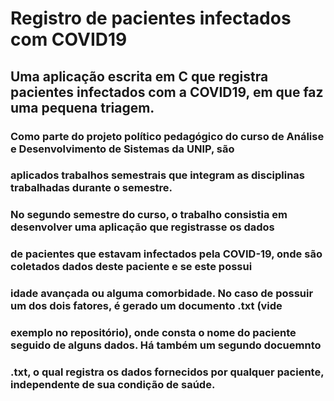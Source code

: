 # Registro de pacientes infectados com COVID19
## Uma aplicação escrita em C que registra pacientes infectados com a COVID19, em que faz uma pequena triagem.
### Como parte do projeto político pedagógico do curso de Análise e Desenvolvimento de Sistemas da UNIP, são 
### aplicados trabalhos semestrais que integram as disciplinas trabalhadas durante o semestre.
### No segundo semestre do curso, o trabalho consistia em desenvolver uma aplicação que registrasse os dados
### de pacientes que estavam infectados pela COVID-19, onde são coletados dados deste paciente e se este possui
### idade avançada ou alguma comorbidade. No caso de possuir um dos dois fatores, é gerado um documento .txt (vide
### exemplo no repositório), onde consta o nome do paciente seguido de alguns dados. Há também um segundo docuemnto
### .txt, o qual registra os dados fornecidos por qualquer paciente, independente de sua condição de saúde.
